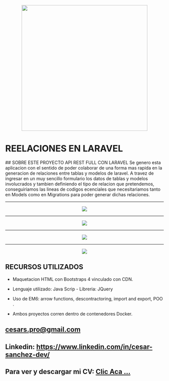 <p align="center"><a href="#"><img src="https://raw.githubusercontent.com/laravel/art/master/logo-lockup/5%20SVG/2%20CMYK/1%20Full%20Color/laravel-logolockup-cmyk-red.svg" width="400"></a></p>

<p align="center"> 
<h1> REELACIONES EN LARAVEL </h1> 
</p>
## SOBRE ESTE PROYECTO API REST FULL CON LARAVEL 
Se genero esta aplicacion con el sentido de poder colaborar de una forma mas rapida en la generacion de relaciones entre tablas y modelos de laravel. A travez de ingresar en un muy sencillo formulario los datos de tablas y modelos involucrados y tambien definiendo el tipo de relacion que pretendemos, conseguiriamos las lineas de codigos ecenciales que necesitariamos tanto en Models como en Migrations para poder generar dichas relaciones. 


<hr> 
<p align="center">
    <a href="#">
        <img src="https://i.postimg.cc/Y2GQYM1X/Captura-desde-2024-08-30-11-31-23.png">
    </a>
</p>
<hr>
<p align="center">
    <a href="#">
        <img src="https://i.postimg.cc/L4cLVwDm/Captura-desde-2024-08-30-11-32-35.png">
    </a>
</p>
<hr>
<p align="center">
    <a href="#">
        <img src="https://i.postimg.cc/8sgprhhV/Captura-desde-2024-08-30-11-33-31.png">
    </a>
</p>
<hr>
<p align="center">
    <a href="#">
        <img src="....">
    </a>
</p>
  
 
 ## RECURSOS UTILIZADOS
 - Maquetacion HTML con Bootstraps 4 vinculado con CDN. 
 - Lenguaje utilizado: Java Scrip - Libreria: JQuery 
 - Uso de EM6: arrow functions, descontractoring, import and export, POO .
 
 - Ambos proyectos corren dentro de contenedores Docker.
 

## cesars.pro@gmail.com
## Linkedin: https://www.linkedin.com/in/cesar-sanchez-dev/
## Para ver y descargar mi CV: <a href="https://shorten.world/qxnxs"> Clic Aca ...</a>

